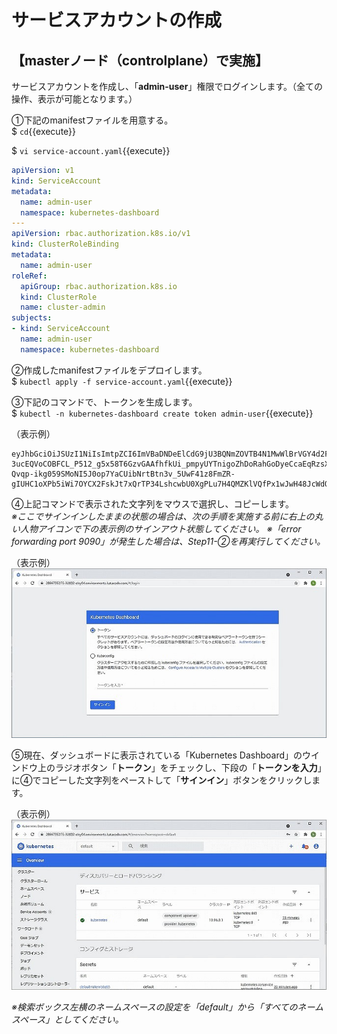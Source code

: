 # サービスアカウントの作成

## 【masterノード（controlplane）で実施】  

サービスアカウントを作成し、「**admin-user**」権限でログインします。（全ての操作、表示が可能となります。）  

①下記のmanifestファイルを用意する。  
$ `cd`{{execute}}  

$ `vi service-account.yaml`{{execute}}  

```yaml
apiVersion: v1
kind: ServiceAccount
metadata:
  name: admin-user
  namespace: kubernetes-dashboard
---
apiVersion: rbac.authorization.k8s.io/v1
kind: ClusterRoleBinding
metadata:
  name: admin-user
roleRef:
  apiGroup: rbac.authorization.k8s.io
  kind: ClusterRole
  name: cluster-admin
subjects:
- kind: ServiceAccount
  name: admin-user
  namespace: kubernetes-dashboard
```

②作成したmanifestファイルをデプロイします。  
$ `kubectl apply -f service-account.yaml`{{execute}}  

③下記のコマンドで、トークンを生成します。  
$ `kubectl -n kubernetes-dashboard create token admin-user`{{execute}}  

（表示例）

```text
eyJhbGciOiJSUzI1NiIsImtpZCI6ImVBaDNDeElCdG9jU3BQNmZOVTB4N1MwWlBrVGY4d2F1M191SnY2S0hETTgifQ.eyJhdWQiOlsiaHR0cHM6Ly9rdWJlcm5ldGVzLmRlZmF1bHQuc3ZjLmNsdXN0ZXIubG9jYWwiXSwiZXhwIjoxNjU4OTg3NDU1LCJpYXQiOjE2NTg5ODM4NTUsImlzcyI6Imh0dHBzOi8va3ViZXJuZXRlcy5kZWZhdWx0LnN2Yy5jbHVzdGVyLmxvY2FsIiwia3ViZXJuZXRlcy5pbyI6eyJuYW1lc3BhY2UiOiJrdWJlcm5ldGVzLWRhc2hib2FyZCIsInNlcnZpY2VhY2NvdW50Ijp7Im5hbWUiOiJhZG1pbi11c2VyIiwidWlkIjoiMzc4OTBmODEtZTMzMi00MzZjLTlkNzQtZGFiNTMzN2Y2YjFkIn19LCJuYmYiOjE2NTg5ODM4NTUsInN1YiI6InN5c3RlbTpzZXJ2aWNlYWNjb3VudDprdWJlcm5ldGVzLWRhc2hib2FyZDphZG1pbi11c2VyIn0.x61q5p38_1Fq17RzQz0eZ0A0n9jPvwagU5ye6FINeY_p-3ucEQVoCOBFCL_P512_g5x58T6GzvGAAfhfkUi_pmpyUYTnigoZhDoRahGoDyeCcaEqRzsXUlxApB1b-Qvqp-ikg059SMoNI5J0op7YaCUibNrtBtn3v_5UwF41z8FmZR-gIUHC1oXPb5iWi7OYCX2FskJt7xQrTP34LshcwbU0XgPLu7H4QMZKlVQfPx1wJwH48JcWdOVx3L46qpG990y3c15AYk9DuL6L8M8GxzDb9yJQ1Vit16QPdOK4YJdso9o6NFVr61vcvP5Pn_hc0aB8z4FK7gcHBT_I3VSe5g
```

④上記コマンドで表示された文字列をマウスで選択し、コピーします。  
*※ここでサインインしたままの状態の場合は、次の手順を実施する前に右上の丸い人物アイコンで下の表示例のサインアウト状態してください。*
*※「error forwarding port 9090」が発生した場合は、Step11-②を再実行してください。*  

（表示例）  
![DashBoard Image](https://github.com/yamada623z/scenario-image/raw/main/KubernetesHandsOn_BuildCluster/Step11.jpg)  

⑤現在、ダッシュボードに表示されている「Kubernetes Dashboard」のウインドウ上のラジオボタン「**トークン**」をチェックし、下段の「**トークンを入力**」に④でコピーした文字列をペーストして「**サインイン**」ボタンをクリックします。  

（表示例）  
![DashBoard Image](https://github.com/yamada623z/scenario-image/raw/main/KubernetesHandsOn_BuildCluster/Step13.jpg)  

*※検索ボックス左横のネームスペースの設定を「default」から「すべてのネームスペース」としてください。*  
